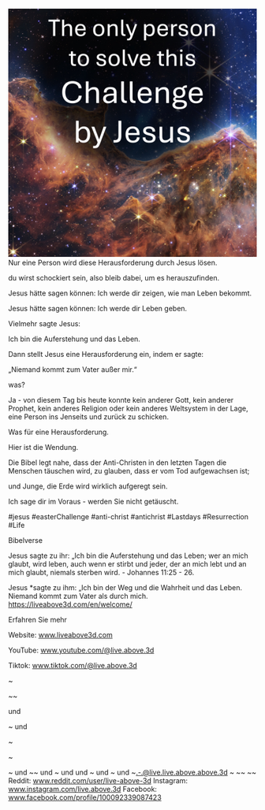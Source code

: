 ![Video cover image](../cover-square.jpg)
Nur eine Person wird diese Herausforderung durch Jesus lösen.

du wirst schockiert sein, also bleib dabei, um es herauszufinden.

Jesus hätte sagen können: Ich werde dir zeigen, wie man Leben bekommt.

Jesus hätte sagen können: Ich werde dir Leben geben.

Vielmehr sagte Jesus:

Ich bin die Auferstehung und das Leben.

Dann stellt Jesus eine Herausforderung ein, indem er sagte:

„Niemand kommt zum Vater außer mir.“

was?

Ja - von diesem Tag bis heute konnte kein anderer Gott, kein anderer Prophet, kein anderes Religion oder kein anderes Weltsystem in der Lage, eine Person ins Jenseits und zurück zu schicken.

Was für eine Herausforderung.

Hier ist die Wendung.

Die Bibel legt nahe, dass der Anti-Christen in den letzten Tagen die Menschen täuschen wird, zu glauben, dass er vom Tod aufgewachsen ist;

und Junge, die Erde wird wirklich aufgeregt sein.

Ich sage dir im Voraus - werden Sie nicht getäuscht.


#jesus #easterChallenge #anti-christ #antichrist #Lastdays #Resurrection #Life


Bibelverse

Jesus sagte zu ihr: „Ich bin die Auferstehung und das Leben; wer an mich glaubt, wird leben, auch wenn er stirbt und jeder, der an mich lebt und an mich glaubt, niemals sterben wird. - Johannes 11:25 - 26.

Jesus *sagte zu ihm: „Ich bin der Weg und die Wahrheit und das Leben. Niemand kommt zum Vater als durch mich. https://liveabove3d.com/en/welcome/

Erfahren Sie mehr


Website: www.liveabove3d.com

YouTube: www.youtube.com/@live.above.3d


Tiktok: www.tiktok.com/@live.above.3d

~

~~

und

~ und

~

~

~ und
~~
und
~
und
und ~ und ~ und ~.-.@live.live.above.above.3d
~
~~
~~
Reddit: www.reddit.com/user/live-above-3d
Instagram: www.instagram.com/live.above.3d
Facebook: www.facebook.com/profile/100092339087423